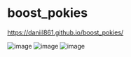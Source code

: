 # boost_pokies
https://daniil861.github.io/boost_pokies/

![image](https://user-images.githubusercontent.com/90471703/177052569-883eb081-99f4-404b-a8f8-4a7cb930b74e.png)
![image](https://user-images.githubusercontent.com/90471703/177052576-3efee6b1-a5df-4b59-8de5-bd543fea8118.png)
![image](https://user-images.githubusercontent.com/90471703/177052605-7b9d0484-031c-414b-8846-cc2b2661ca91.png)
